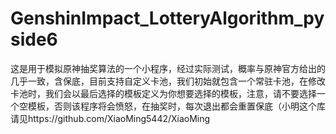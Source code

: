 # GenshinImpact_LotteryAlgorithm_pyside6
这是用于模拟原神抽奖算法的一个小程序，经过实际测试，概率与原神官方给出的几乎一致，含保底，目前支持自定义卡池，我们初始就包含一个常驻卡池，在修改卡池时，我们会以最后选择的模板定义为你想要选择的模板，注意，请不要选择一个空模板，否则该程序将会愤怒，在抽奖时，每次退出都会重置保底（小明这个库请见https://github.com/XiaoMing5442/XiaoMing
